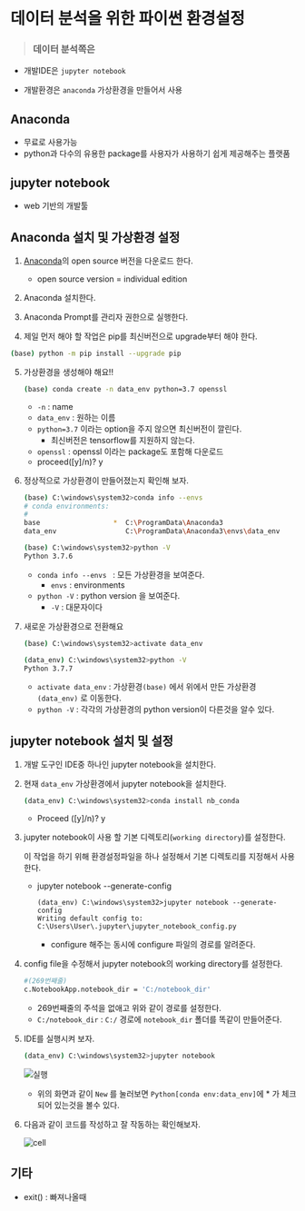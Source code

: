 # 데이터 분석을 위한 파이썬 환경설정 

> ### 데이터 분석쪽은

* 개발IDE은 `jupyter notebook`

* 개발환경은 `anaconda` 가상환경을 만들어서 사용

  

## Anaconda

- 무료로 사용가능
- python과 다수의 유용한 package를 사용자가 사용하기 쉽게 제공해주는 플랫품



## jupyter notebook

* web 기반의 개발툴



## Anaconda 설치 및 가상환경 설정

1. [Anaconda](https://www.anaconda.com/products/individual)의 open source 버전을 다운로드 한다.
   
   * open source version = individual edition
   
2. Anaconda 설치한다.

3. Anaconda Prompt를 관리자 권한으로 실행한다.

4. 제일 먼저 해야 할 작업은 pip를 최신버전으로 upgrade부터 해야 한다.

  ```bash
  (base) python -m pip install --upgrade pip
  ```

5. 가상환경을 생성해야 해요!!

   ```bash
   (base) conda create -n data_env python=3.7 openssl
   ```

   * `-n` : name
   * `data_env` : 원하는 이름
   * `python=3.7` 이라는 option을 주지 않으면 최신버전이 깔린다. 
     * 최신버전은 tensorflow를 지원하지 않는다.
   * `openssl` : openssl 이라는 package도 포함해 다운로드
   * proceed([y]/n)? y

6. 정상적으로 가상환경이 만들어졌는지 확인해 보자.

   ```bash
   (base) C:\windows\system32>conda info --envs
   # conda environments:
   #
   base                  *  C:\ProgramData\Anaconda3
   data_env                 C:\ProgramData\Anaconda3\envs\data_env
   
   (base) C:\windows\system32>python -V
   Python 3.7.6
   ```

   * `conda info --envs ` : 모든 가상환경을 보여준다.
     * `envs` : environments
   * `python -V` :  python version 을 보여준다.
     * `-V` : 대문자이다 

7. 새로운 가상환경으로 전환해요

   ```bash
   (base) C:\windows\system32>activate data_env
   
   (data_env) C:\windows\system32>python -V
   Python 3.7.7
   ```

   * `activate data_env` : 가상환경`(base)` 에서 위에서 만든 가상환경 `(data_env)` 로 이동한다.
   * `python -V` : 각각의 가상환경의 python version이 다른것을 알수 있다.

   

## jupyter notebook 설치 및 설정

1. 개발 도구인 IDE중 하나인 jupyter notebook을 설치한다.

2. 현재 `data_env` 가상환경에서 jupyter notebook을 설치한다.

   ```bash
   (data_env) C:\windows\system32>conda install nb_conda
   ```

   * Proceed ([y]/n)?  y

3. jupyter notebook이 사용 할 기본 디렉토리(`working directory`)를 설정한다.

   이 작업을 하기 위해 환경설정파일을 하나 설정해서 기본 디렉토리를 지정해서 사용한다.

   * jupyter notebook --generate-config

     ```_bash
     (data_env) C:\windows\system32>jupyter notebook --generate-config
     Writing default config to: C:\Users\User\.jupyter\jupyter_notebook_config.py
     ```

     * configure 해주는 동시에 configure 파일의 경로를 알려준다.

4. config file을 수정해서 jupyter notebook의 working directory를 설정한다.

   ```bash
   #(269번째줄)
   c.NotebookApp.notebook_dir = 'C:/notebook_dir'
   ```

   * 269번째줄의 주석을 없애고 위와 같이 경로를 설정한다.
   * `C:/notebook_dir` : `C:/` 경로에 `notebook_dir` 폴더를 똑같이 만들어준다.

5. IDE를 실행시켜 보자.

   ```bash
   (data_env) C:\windows\system32>jupyter notebook
   ```

   ![실행](C:\Users\User\Desktop\GIT\TIL\markdown-images\실행.PNG)

   * 위의 화면과 같이 `New` 를 눌러보면 `Python[conda env:data_env]`에 * 가 체크 되어 있는것을 볼수 있다.

6. 다음과 같이 코드를 작성하고 잘 작동하는 확인해보자.

   ![cell](C:\Users\User\Desktop\GIT\TIL\markdown-images\cell.PNG)

## 기타

* exit() : 빠져나올때 